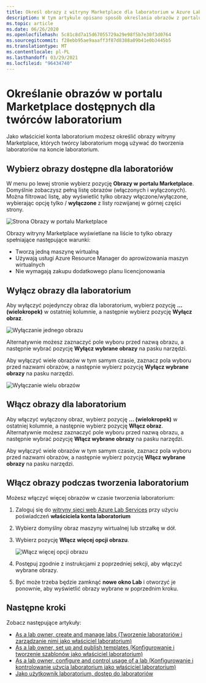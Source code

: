 ```yaml
---
title: Określ obrazy z witryny Marketplace dla laboratorium w Azure Lab Services
description: W tym artykule opisano sposób określania obrazów z portalu Marketplace, których twórca laboratorium może użyć do tworzenia laboratoriów w ramach konta laboratorium w Azure Lab Services.
ms.topic: article
ms.date: 06/26/2020
ms.openlocfilehash: 5c81c8d7a15d67055729a29e98f5b7e30f3d0764
ms.sourcegitcommit: f28ebb95ae9aaaff3f87d8388a09b41e0b3445b5
ms.translationtype: MT
ms.contentlocale: pl-PL
ms.lasthandoff: 03/29/2021
ms.locfileid: "96434740"
---
```

# <a name="specify-marketplace-images-available-to-lab-creators"></a>Określanie obrazów w portalu Marketplace dostępnych dla twórców laboratorium
Jako właściciel konta laboratorium możesz określić obrazy witryny Marketplace, których twórcy laboratorium mogą używać do tworzenia laboratoriów na koncie laboratorium. 

## <a name="select-images-available-for-labs"></a>Wybierz obrazy dostępne dla laboratoriów
W menu po lewej stronie wybierz pozycję **Obrazy w portalu Marketplace**. Domyślnie zobaczysz pełną listę obrazów (włączonych i wyłączonych). Można filtrować listę, aby wyświetlić tylko obrazy włączone/wyłączone, wybierając opcję tylko  / **wyłączone** z listy rozwijanej w górnej części strony. 
    
![Strona Obrazy w portalu Marketplace](./media/tutorial-setup-lab-account/marketplace-images-page.png)

Obrazy witryny Marketplace wyświetlane na liście to tylko obrazy spełniające następujące warunki:
    
- Tworzą jedną maszynę wirtualną
- Używają usługi Azure Resource Manager do aprowizowania maszyn wirtualnych
- Nie wymagają zakupu dodatkowego planu licencjonowania

## <a name="disable-images-for-a-lab"></a>Wyłącz obrazy dla laboratorium 
Aby wyłączyć pojedynczy obraz dla laboratorium, wybierz pozycję **... (wielokropek)** w ostatniej kolumnie, a następnie wybierz pozycję **Wyłącz obraz**. 

![Wyłączanie jednego obrazu](./media/tutorial-setup-lab-account/disable-one-image.png) 

Alternatywnie możesz zaznaczyć pole wyboru przed nazwą obrazu, a następnie wybrać pozycję **Wyłącz wybrane obrazy** na pasku narzędzi. 

Aby wyłączyć wiele obrazów w tym samym czasie, zaznacz pola wyboru przed nazwami obrazów, a następnie wybierz pozycję **Wyłącz wybrane obrazy** na pasku narzędzi. 

![Wyłączanie wielu obrazów](./media/tutorial-setup-lab-account/disable-multiple-images.png) 


## <a name="enable-images-for-a-lab"></a>Włącz obrazy dla laboratorium
Aby włączyć wyłączony obraz, wybierz pozycję **... (wielokropek)** w ostatniej kolumnie, a następnie wybierz pozycję **Włącz obraz**. Alternatywnie możesz zaznaczyć pole wyboru przed nazwą obrazu, a następnie wybrać pozycję **Włącz wybrane obrazy** na pasku narzędzi. 

Aby wyłączyć wiele obrazów w tym samym czasie, zaznacz pola wyboru przed nazwami obrazów, a następnie wybierz pozycję **Włącz wybrane obrazy** na pasku narzędzi. 

## <a name="enable-images-at-the-time-of-lab-creation"></a>Włącz obrazy podczas tworzenia laboratorium
Możesz włączyć więcej obrazów w czasie tworzenia laboratorium: 

1. Zaloguj się do [witryny sieci web Azure Lab Services](https://labs.azure.com) przy użyciu poświadczeń **właściciela konta laboratorium**
2. Wybierz domyślny obraz maszyny wirtualnej lub strzałkę w dół. 
3. Wybierz pozycję **Włącz więcej opcji obrazu**. 

    ![Włącz więcej opcji obrazu](./media/specify-marketplace-images/enable-more-images-menu.png)
4. Postępuj zgodnie z instrukcjami z poprzedniej sekcji, aby włączyć wybrane obrazy. 
5. Być może trzeba będzie zamknąć **nowe okno Lab** i otworzyć je ponownie, aby wyświetlić obrazy wybrane w poprzednim kroku. 



## <a name="next-steps"></a>Następne kroki
Zobacz następujące artykuły:

- [As a lab owner, create and manage labs (Tworzenie laboratoriów i zarządzanie nimi jako właściciel laboratorium)](how-to-manage-classroom-labs.md)
- [As a lab owner, set up and publish templates (Konfigurowanie i tworzenie szablonów jako właściciel laboratorium)](how-to-create-manage-template.md)
- [As a lab owner, configure and control usage of a lab (Konfigurowanie i kontrolowanie użycia laboratorium jako właściciel laboratorium)](how-to-configure-student-usage.md)
- [Jako użytkownik laboratorium, dostęp do laboratoriów](how-to-use-classroom-lab.md)
